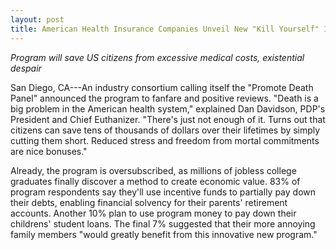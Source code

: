 ```yaml
---
layout: post
title: American Health Insurance Companies Unveil New "Kill Yourself" Incentive Program
---
```


*Program will save US citizens from excessive medical costs, existential despair*

San Diego, CA---An industry consortium calling itself the "Promote Death Panel" announced the program to fanfare and positive reviews. "Death is a big problem in the American health system," explained Dan Davidson, PDP's President and Chief Euthanizer. "There's just not enough of it. Turns out that citizens can save tens of thousands of dollars over their lifetimes by simply cutting them short. Reduced stress and freedom from mortal commitments are nice bonuses." 

Already, the program is oversubscribed, as millions of jobless college graduates finally discover a method to create economic value. 83% of program respondents say they'll use incentive funds to partially pay down their debts, enabling financial solvency for their parents' retirement accounts. Another 10% plan to use program money to pay down their childrens' student loans. The final 7% suggested that their more annoying family members "would greatly benefit from this innovative new program."
